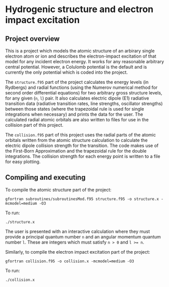 # Hydrogenic structure and electron impact excitation

## Project overview
This is a project which models the atomic structure of an arbirary single electron atom or ion and describes the electron-impact excitation of that model for any incident electron energy. It works for any reasonable arbitrary central potential. However, a Colulomb potential is the default and is currently the only potential which is coded into the project. 

The `structure.f95` part of the project calculates the energy levels (in Rydbergs) and radial functions (using the Numerov numerical method for second order differential equations) for two arbitrary gross structure levels, for any given (`n`, `l`) pair. It also calculates electric dipole (E1) radiative transition data (radiative transition rates, line strengths, oscillator strengths) between those states (where the trapezoidal rule is used for single integrations when necessary) and prints the data for the user. The calculated radial atomic orbitals are also written to files for use in the collision part of this project. 

The `collision.f95` part of this project uses the radial parts of the atomic orbitals written from the atomic structure calculation to calculate the electric dipole collision strength for the transition. The code makes use of the First-Born Approximation and the trapezoidal rule for the double integrations. The collision strength for each energy point is written to a file for easy plotting.

## Compiling and executing
To compile the atomic structure part of the project:

    gfortran subroutines/subroutinesMod.f95 structure.f95 -o structure.x -mcmodel=medium -O3

To run: 

    ./structure.x

The user is presented with an interactive calculation where they must provide a principal quantum number `n` and an angular momentum quantum number `l`. These are integers which must satisfy `n > 0` and `l >= n`.

Similarly, to compile the electron impact excitation part of the project:

    gfortran collision.f95 -o collision.x -mcmodel=medium -O3

To run: 

    ./collision.x
